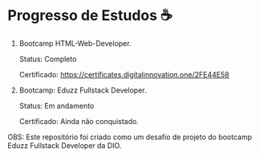 # Progresso de Estudos :coffee:

1. Bootcamp HTML-Web-Developer.

   Status: Completo
   
   Certificado: https://certificates.digitalinnovation.one/2FE44E58

2. Bootcamp: Eduzz Fullstack Developer.

   Status: Em andamento
   
   Certificado: Ainda não conquistado.

  

OBS: Este repositório foi criado como um desafio de projeto do bootcamp Eduzz Fullstack Developer da DIO.
